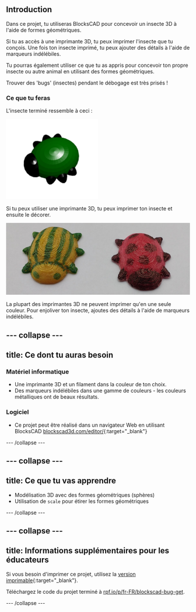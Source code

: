 ## Introduction

Dans ce projet, tu utiliseras BlocksCAD pour concevoir un insecte 3D à l'aide de formes géométriques.

Si tu as accès à une imprimante 3D, tu peux imprimer l'insecte que tu conçois. Une fois ton insecte imprimé, tu peux ajouter des détails à l'aide de marqueurs indélébiles.

Tu pourras également utiliser ce que tu as appris pour concevoir ton propre insecte ou autre animal en utilisant des formes géométriques.

Trouver des 'bugs' (insectes) pendant le débogage est très prisés !

### Ce que tu feras

L'insecte terminé ressemble à ceci :

![capture d'écran](images/bug-complete.png)

Si tu peux utiliser une imprimante 3D, tu peux imprimer ton insecte et ensuite le décorer.

![Projet complet](images/bug-showcase.png)

La plupart des imprimantes 3D ne peuvent imprimer qu'en une seule couleur. Pour enjoliver ton insecte, ajoutes des détails à l'aide de marqueurs indélébiles.

--- collapse ---
---
title: Ce dont tu auras besoin
---

### Matériel informatique

+ Une imprimante 3D et un filament dans la couleur de ton choix.
+ Des marqueurs indélébiles dans une gamme de couleurs - les couleurs métalliques ont de beaux résultats.

### Logiciel

+ Ce projet peut être réalisé dans un navigateur Web en utilisant BlocksCAD [blockscad3d.com/editor/](https://www.blockscad3d.com/editor){:target="_blank"}

--- /collapse ---

--- collapse ---
---
title: Ce que tu vas apprendre
---

+ Modélisation 3D avec des formes géométriques (sphères)
+ Utilisation de `scale` pour étirer les formes géométriques

--- /collapse ---

--- collapse ---
---
title: Informations supplémentaires pour les éducateurs
---

Si vous besoin d'imprimer ce projet, utilisez la [version imprimable](https://projects.raspberrypi.org/fr-FR/projects/blockscad-bug/print){:target="_blank"}.

Téléchargez le code du projet terminé à [rpf.io/p/fr-FR/blockscad-bug-get](https://rpf.io/p/fr-FR/blockscad-bug-get).

--- /collapse ---
